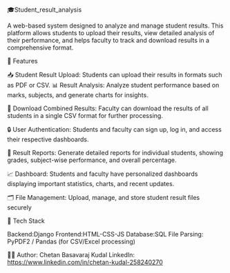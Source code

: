 🎓Student_result_analysis

A web-based system designed to analyze and manage student results. This platform allows students to upload their results, view detailed analysis of their performance, and helps faculty to track and download results in a comprehensive format.

🚀 Features

📥 Student Result Upload: Students can upload their results in formats such as PDF or CSV.
📊 Result Analysis: Analyze student performance based on marks, subjects, and generate charts for insights.

📑 Download Combined Results: Faculty can download the results of all students in a single CSV format for further processing.

🔒 User Authentication: Students and faculty can sign up, log in, and access their respective dashboards.

📝 Result Reports: Generate detailed reports for individual students, showing grades, subject-wise performance, and overall percentage.

📈 Dashboard: Students and faculty have personalized dashboards displaying important statistics, charts, and recent updates.

🗂️ File Management: Upload, manage, and store student result files securely



🧰 Tech Stack


Backend:Django
Frontend:HTML-CSS-JS
Database:SQL
File Parsing: PyPDF2 / Pandas (for CSV/Excel processing)

🧑‍💻 Author:
Chetan Basavaraj Kudal
LinkedIn: https://www.linkedin.com/in/chetan-kudal-258240270
